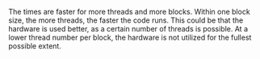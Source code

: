 The times are faster for more threads and more blocks.
Within one block size, the more threads, the faster the code runs.
This could be that the hardware is used better, as a certain number of threads is possible.
At a lower thread number per block, the hardware is not utilized for the fullest possible extent.
